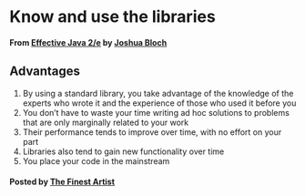 # Know and use the libraries

#### From <u>[Effective Java 2/e](https://books.google.co.kr/books/about/Effective_Java.html?id=ka2VUBqHiWkC&hl=en)</u> by <u>[Joshua Bloch](https://en.wikipedia.org/wiki/Joshua_Bloch)</u>

## Advantages
1. By using a standard library, you take advantage of the knowledge of the experts who wrote it and the experience of those who used it before you
2. You don’t have to waste your time writing ad hoc solutions to problems that are only marginally related to your work
3. Their performance tends to improve over time, with no effort on your part
4. Libraries also tend to gain new functionality over time
5. You place your code in the mainstream

#### Posted by <u>[The Finest Artist](http://thefinestartist.com)
